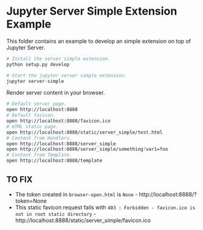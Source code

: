 # Jupyter Server Simple Extension Example

This folder contains an example to develop an simple extension on top of Jupyter Server.

```bash
# Install the server simple extension.
python setup.py develop
```

```bash
# Start the jupyter server simple extension.
jupyter server-simple
```

Render server content in your browser.

```bash
# Default server page.
open http://localhost:8888
# Default favicon.
open http://localhost:8888/favicon.ico
# HTML static page.
open http://localhost:8888/static/server_simple/test.html
# Content from Handlers.
open http://localhost:8888/server_simple
open http://localhost:8888/server_simple/something?var1=foo
# Content from Template.
open http://localhost:8888/template
```

## TO FIX

+ The token created in `browser-open.html` is `None` - http://localhost:8888/?token=None
+ This static favicon request fails with `403 : Forbidden - favicon.ico is not in root static directory` - http://localhost:8888/static/server_simple/favicon.ico
